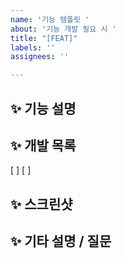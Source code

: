 ```yaml
---
name: '기능 템플릿 '
about: '기능 개발 필요 시 '
title: "[FEAT]"
labels: ''
assignees: ''

---
```


## ✨ 기능 설명 

## ✨ 개발 목록 
[ ]
[ ]

## ✨ 스크린샷

## ✨ 기타 설명 / 질문

